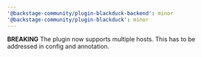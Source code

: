 ```yaml
---
'@backstage-community/plugin-blackduck-backend': minor
'@backstage-community/plugin-blackduck': minor
---
```


**BREAKING** The plugin now supports multiple hosts. This has to be addressed in config and annotation.

